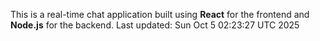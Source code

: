This is a real-time chat application built using **React** for the frontend and **Node.js** for the backend.
Last updated: Sun Oct  5 02:23:27 UTC 2025
